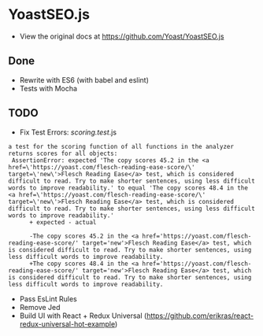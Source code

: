 # YoastSEO.js
* View the original docs at https://github.com/Yoast/YoastSEO.js

## Done
* Rewrite with ES6 (with babel and eslint)
* Tests with Mocha

## TODO
* Fix Test Errors: _scoring.test_.js
```
a test for the scoring function of all functions in the analyzer returns scores for all objects:
 AssertionError: expected 'The copy scores 45.2 in the <a href=\'https://yoast.com/flesch-reading-ease-score/\' target=\'new\'>Flesch Reading Ease</a> test, which is considered difficult to read. Try to make shorter sentences, using less difficult words to improve readability.' to equal 'The copy scores 48.4 in the <a href=\'https://yoast.com/flesch-reading-ease-score/\' target=\'new\'>Flesch Reading Ease</a> test, which is considered difficult to read. Try to make shorter sentences, using less difficult words to improve readability.'
      + expected - actual

      -The copy scores 45.2 in the <a href='https://yoast.com/flesch-reading-ease-score/' target='new'>Flesch Reading Ease</a> test, which is considered difficult to read. Try to make shorter sentences, using less difficult words to improve readability.
      +The copy scores 48.4 in the <a href='https://yoast.com/flesch-reading-ease-score/' target='new'>Flesch Reading Ease</a> test, which is considered difficult to read. Try to make shorter sentences, using less difficult words to improve readability.

```
* Pass EsLint Rules
* Remove Jed
* Build UI with React + Redux Universal (https://github.com/erikras/react-redux-universal-hot-example)
